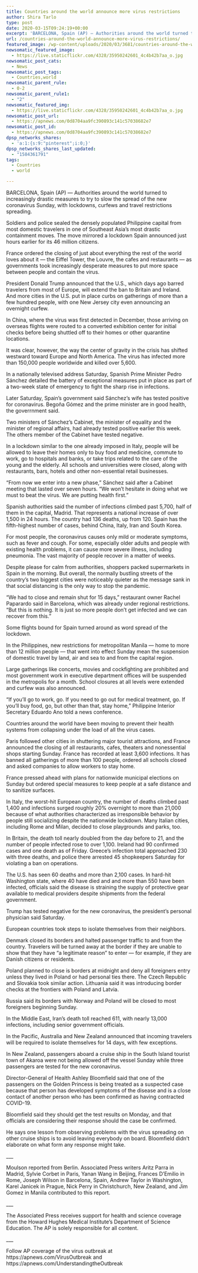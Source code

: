 ```yaml
---
title: Countries around the world announce more virus restrictions
author: Shira Tarlo
type: post
date: 2020-03-15T09:24:19+00:00
excerpt: 'BARCELONA, Spain (AP) — Authorities around the world turned to increasingly drastic measures to try to slow the spread of the new coronavirus Sunday, with lockdowns, curfews and travel restrictions spreading.Soldiers and police sealed the densely populated Philippine capital from most domestic travelers in one of Southeast Asia’s most drastic containment moves. The move mirrored&hellip;'
url: /countries-around-the-world-announce-more-virus-restrictions/
featured_image: /wp-content/uploads/2020/03/3681/countries-around-the-world-announce-more-virus-restrictions-scaled.jpg
newsomatic_featured_image:
  - https://live.staticflickr.com/4328/35950242601_4c4b42b7aa_o.jpg
newsomatic_post_cats:
  - News
newsomatic_post_tags:
  - Countries,world
newsomatic_parent_rule:
  - 0-2
newsomatic_parent_rule1:
  - "2"
newsomatic_featured_img:
  - https://live.staticflickr.com/4328/35950242601_4c4b42b7aa_o.jpg
newsomatic_post_url:
  - https://apnews.com/0d8704aa9fc390893c141c57038682e7
newsomatic_post_id:
  - https://apnews.com/0d8704aa9fc390893c141c57038682e7
dpsp_networks_shares:
  - 'a:1:{s:9:"pinterest";i:0;}'
dpsp_networks_shares_last_updated:
  - "1584361791"
tags:
  - Countries
  - world

---
```

<div class="Article" data-key="article">
  <p class="Component-root-0-2-77 Component-p-0-2-69">
    BARCELONA, Spain (AP) — Authorities around the world turned to increasingly drastic measures to try to slow the spread of the new coronavirus Sunday, with lockdowns, curfews and travel restrictions spreading.
  </p>
  
  <p class="Component-root-0-2-77 Component-p-0-2-69">
    Soldiers and police sealed the densely populated Philippine capital from most domestic travelers in one of Southeast Asia’s most drastic containment moves. The move mirrored a lockdown Spain announced just hours earlier for its 46 million citizens.
  </p>
  
  <p class="Component-root-0-2-77 Component-p-0-2-69">
    France ordered the closing of just about everything the rest of the world loves about it — the Eiffel Tower, the Louvre, the cafes and restaurants — as governments took increasingly desperate measures to put more space between people and contain the virus.
  </p>
  
  <div data-key="ad-placeholder" id="div-gpt-ad-1470255291270-0" class="DFPSlot Component-dfp-0-2-73 Component-ad-0-2-39">
  </div>
  
  <p class="Component-root-0-2-77 Component-p-0-2-69">
    President Donald Trump announced<!-- --> that the U.S., which days ago barred travelers from most of Europe, will extend the ban to Britain and Ireland. And more cities in the U.S. put in place curbs on gatherings of more than a few hundred people, with one New Jersey city even announcing an overnight curfew.
  </p>
  
  <p class="Component-root-0-2-77 Component-p-0-2-69">
    In China, where the virus was first detected in December, those arriving on overseas flights were routed to a converted exhibition center for initial checks before being shuttled off to their homes or other quarantine locations.
  </p>
  
  <p class="Component-root-0-2-77 Component-p-0-2-69">
    It was clear, however, the way the center of gravity in the crisis has shifted westward toward Europe and North America. The virus has infected more than 150,000 people worldwide and killed over 5,600.
  </p>
  
  <p class="Component-root-0-2-77 Component-p-0-2-69">
    In a nationally televised address Saturday, Spanish Prime Minister Pedro <!-- --> Sánchez detailed the battery of exceptional measures put in place as part of a two-week state of emergency to fight the sharp rise in infections.
  </p>
  
  <p class="Component-root-0-2-77 Component-p-0-2-69">
    Later Saturday, Spain’s government said Sánchez’s wife has tested positive for coronavirus. Begoña Gómez and the prime minister are in good health, the goverrnment said.
  </p>
  
  <p class="Component-root-0-2-77 Component-p-0-2-69">
    Two ministers of Sánchez’s Cabinet, the minister of equality and the minister of regional affairs, had already tested positive earlier this week. The others member of the Cabinet have tested negative.
  </p>
  
  <p class="Component-root-0-2-77 Component-p-0-2-69">
    In a lockdown similar to the one already imposed in Italy, people will be allowed to leave their homes only to buy food and medicine, commute to work, go to hospitals and banks, or take trips related to the care of the young and the elderly. All schools and universities were closed, along with restaurants, bars, hotels and other non-essential retail businesses.
  </p>
  
  <div data-key="ad-placeholder" id="div-gpt-ad-1470255291270-1" class="DFPSlot Component-dfp-0-2-73 Component-ad-0-2-39">
  </div>
  
  <p class="Component-root-0-2-77 Component-p-0-2-69">
    “From now we enter into a new phase,” Sánchez said after a Cabinet meeting that lasted over seven hours. “We won’t hesitate in doing what we must to beat the virus. We are putting health first.”
  </p>
  
  <p class="Component-root-0-2-77 Component-p-0-2-69">
    Spanish authorities said the number of infections climbed past 5,700, half of them in the capital, Madrid. That represents a national increase of over 1,500 in 24 hours. The country had 136 deaths, up from 120. Spain has the fifth-highest number of cases, behind China, Italy, Iran and South Korea.
  </p>
  
  <p class="Component-root-0-2-77 Component-p-0-2-69">
    For most people, the coronavirus causes only mild or moderate symptoms, such as fever and cough. For some, especially older adults and people with existing health problems, it can cause more severe illness, including pneumonia. The vast majority of people recover in a matter of weeks.
  </p>
  
  <p class="Component-root-0-2-77 Component-p-0-2-69">
    Despite please for calm from authorities, shoppers packed supermarkets in Spain in the morning. But overall, the normally bustling streets of the country’s two biggest cities were noticeably quieter as the message sank in that social distancing is the only way to stop the pandemic.
  </p>
  
  <p class="Component-root-0-2-77 Component-p-0-2-69">
    “We had to close and remain shut for 15 days,” restaurant owner Rachel Paparardo said in Barcelona, which was already under regional restrictions. “But this is nothing. It is just so more people don’t get infected and we can recover from this.”
  </p>
  
  <p class="Component-root-0-2-77 Component-p-0-2-69">
    Some flights bound for Spain turned around as word spread of the lockdown.
  </p>
  
  <p class="Component-root-0-2-77 Component-p-0-2-69">
    In the Philippines, new restrictions for metropolitan Manila<!-- --> — home to more than 12 million people — that went into effect Sunday mean the suspension of domestic travel by land, air and sea to and from the capital region.
  </p>
  
  <p class="Component-root-0-2-77 Component-p-0-2-69">
    Large gatherings like concerts, movies and cockfighting are prohibited and most government work in executive department offices will be suspended in the metropolis for a month. School closures at all levels were extended and curfew was also announced.
  </p>
  
  <p class="Component-root-0-2-77 Component-p-0-2-69">
    “If you’ll go to work, go. If you need to go out for medical treatment, go. If you’ll buy food, go, but other than that, stay home,” Philippine Interior Secretary Eduardo Ano told a news conference.
  </p>
  
  <p class="Component-root-0-2-77 Component-p-0-2-69">
    Countries around the world have been moving to prevent their health systems from collapsing under the load of all the virus cases.
  </p>
  
  <p class="Component-root-0-2-77 Component-p-0-2-69">
    Paris followed other cities in shuttering major tourist attractions, and France announced the closing of all restaurants, cafes, theaters and nonessential shops starting Sunday. France has recorded at least 3,600 infections. It has banned all gatherings of more than 100 people, ordered all schools closed and asked companies to allow workers to stay home.
  </p>
  
  <p class="Component-root-0-2-77 Component-p-0-2-69">
    France pressed ahead with plans for nationwide municipal elections on Sunday but ordered special measures to keep people at a safe distance and to sanitize surfaces.
  </p>
  
  <p class="Component-root-0-2-77 Component-p-0-2-69">
    In Italy, the worst-hit European country, the number of deaths climbed past 1,400 and infections surged roughly 20% overnight to more than 21,000 because of what authorities characterized as irresponsible behavior by people still socializing despite the nationwide lockdown. Many Italian cities, including Rome and Milan, decided to close playgrounds and parks, too.
  </p>
  
  <p class="Component-root-0-2-77 Component-p-0-2-69">
    In Britain, the death toll nearly doubled from the day before to 21, and the number of people infected rose to over 1,100. Ireland had 90 confirmed cases and one death as of Friday. Greece’s infection total approached 230 with three deaths, and police there arrested 45 shopkeepers Saturday for violating a ban on operations.
  </p>
  
  <p class="Component-root-0-2-77 Component-p-0-2-69">
    The U.S. has seen 60 deaths and more than 2,100 cases. In hard-hit Washington state, where 40 have died and and more than 550 have been infected, officials said the disease is straining the supply of protective gear available to medical providers despite shipments from the federal government.
  </p>
  
  <p class="Component-root-0-2-77 Component-p-0-2-69">
    Trump has tested negative for the new coronavirus, the president’s personal physician said Saturday.
  </p>
  
  <p class="Component-root-0-2-77 Component-p-0-2-69">
    European countries took steps to isolate themselves from their neighbors.
  </p>
  
  <p class="Component-root-0-2-77 Component-p-0-2-69">
    Denmark closed its borders and halted passenger traffic to and from the country. Travelers will be turned away at the border if they are unable to show that they have “a legitimate reason” to enter — for example, if they are Danish citizens or residents.
  </p>
  
  <p class="Component-root-0-2-77 Component-p-0-2-69">
    Poland planned to close is borders at midnight and deny all foreigners entry unless they lived in Poland or had personal ties there. The Czech Republic and Slovakia took similar action. Lithuania said it was introducing border checks at the frontiers with Poland and Latvia.
  </p>
  
  <p class="Component-root-0-2-77 Component-p-0-2-69">
    Russia said its borders with Norway and Poland will be closed to most foreigners beginning Sunday.
  </p>
  
  <p class="Component-root-0-2-77 Component-p-0-2-69">
    In the Middle East, Iran’s death<!-- --> toll reached 611, with nearly 13,000 infections, including senior government officials.
  </p>
  
  <p class="Component-root-0-2-77 Component-p-0-2-69">
    In the Pacific, Australia and New Zealand announced that incoming travelers will be required to isolate themselves for 14 days, with few exceptions.
  </p>
  
  <p class="Component-root-0-2-77 Component-p-0-2-69">
    In New Zealand, passengers aboard a cruise ship in the South Island tourist town of Akaroa were not being allowed off the vessel Sunday while three passengers are tested for the new coronavirus.
  </p>
  
  <p class="Component-root-0-2-77 Component-p-0-2-69">
    Director-General of Health Ashley Bloomfield said that one of the passengers on the Golden Princess is being treated as a suspected case because that person has developed symptoms of the disease and is a close contact of another person who has been confirmed as having contracted COVID-19.
  </p>
  
  <p class="Component-root-0-2-77 Component-p-0-2-69">
    Bloomfield said they should get the test results on Monday, and that officials are considering their response should the case be confirmed.
  </p>
  
  <p class="Component-root-0-2-77 Component-p-0-2-69">
    He says one lesson from observing problems with the virus spreading on other cruise ships is to avoid leaving everybody on board. Bloomfield didn’t elaborate on what form any response might take.
  </p>
  
  <p class="Component-root-0-2-77 Component-p-0-2-69">
    ___
  </p>
  
  <p class="Component-root-0-2-77 Component-p-0-2-69">
    Moulson reported from Berlin. Associated Press writers Aritz Parra in Madrid, Sylvie Corbet in Paris, Yanan Wang in Beijing, Frances D’Emilio in Rome, Joseph Wilson in Barcelona, Spain, Andrew Taylor in Washington, Karel Janicek in Prague, Nick Perry in Christchurch, New Zealand, and Jim Gomez in Manila contributed to this report.
  </p>
  
  <p class="Component-root-0-2-77 Component-p-0-2-69">
    ___
  </p>
  
  <p class="Component-root-0-2-77 Component-p-0-2-69">
    The Associated Press receives support for health and science coverage from the Howard Hughes Medical Institute’s Department of Science Education. The AP is solely responsible for all content.
  </p>
  
  <p class="Component-root-0-2-77 Component-p-0-2-69">
    ___
  </p>
  
  <p class="Component-root-0-2-77 Component-p-0-2-69">
    Follow AP coverage of the virus outbreak at https://apnews.com/VirusOutbreak<!-- --> and https://apnews.com/UnderstandingtheOutbreak
  </p>
</div>